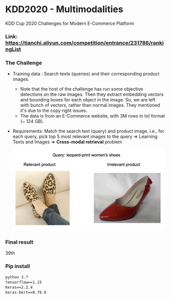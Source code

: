 # KDD2020 - Multimodalities
KDD Cup 2020 Challenges for Modern E-Commerce Platform

### Link: https://tianchi.aliyun.com/competition/entrance/231786/rankingList
### The Challenge
- Training data : Search texts (queries) and their corresponding product images.
   + Note that the host of the challenge has run some objective detections on the raw images. Then they extract embedding vectors and bounding boxes for each object in the image. So, we are left with bunch of vectors, rather than normal images. They mentioned it's due to the copy right issues.
   + The data is from an E-Commerce website, with 3M rows in txt format (~ 124 GB).
- Requirements: Match the search text (query) and product image, i.e., for each query, pick top 5 most relevant images to the query => Learning Texts and Images => **Cross-modal retrieval** problem
  
  ![alt text](https://raw.githubusercontent.com/chaupmcs/KDDChallenge2020_track1_task1/master/query.png)
  
### Final result
39th

### Pip install
```
python 3.7
tensorflow==1.15
Keras==2.2.4
keras-bert==0.78.0
```
